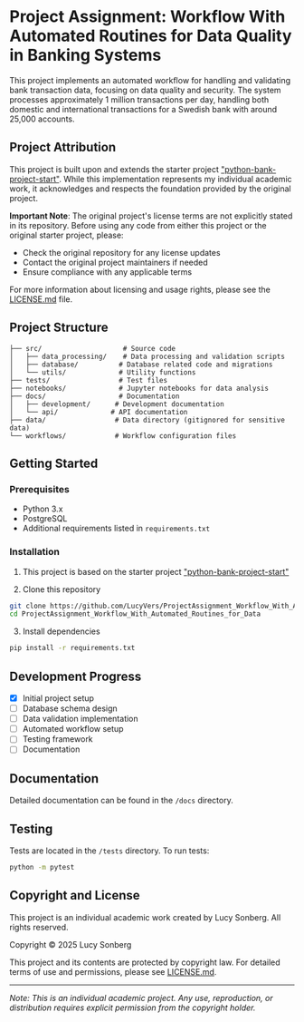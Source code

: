 # Project Assignment: Workflow With Automated Routines for Data Quality in Banking Systems

This project implements an automated workflow for handling and validating bank transaction data, focusing on data quality and security. The system processes approximately 1 million transactions per day, handling both domestic and international transactions for a Swedish bank with around 25,000 accounts.

## Project Attribution

This project is built upon and extends the starter project ["python-bank-project-start"](https://github.com/WeeHorse/python-bank-project-start). While this implementation represents my individual academic work, it acknowledges and respects the foundation provided by the original project. 

**Important Note**: The original project's license terms are not explicitly stated in its repository. Before using any code from either this project or the original starter project, please:
- Check the original repository for any license updates
- Contact the original project maintainers if needed
- Ensure compliance with any applicable terms

For more information about licensing and usage rights, please see the [LICENSE.md](LICENSE.md) file.

## Project Structure

```
├── src/                    # Source code
│   ├── data_processing/    # Data processing and validation scripts
│   ├── database/          # Database related code and migrations
│   └── utils/             # Utility functions
├── tests/                 # Test files
├── notebooks/             # Jupyter notebooks for data analysis
├── docs/                  # Documentation
│   ├── development/      # Development documentation
│   └── api/             # API documentation
├── data/                 # Data directory (gitignored for sensitive data)
└── workflows/            # Workflow configuration files
```

## Getting Started

### Prerequisites
- Python 3.x
- PostgreSQL
- Additional requirements listed in `requirements.txt`

### Installation
1. This project is based on the starter project ["python-bank-project-start"](https://github.com/WeeHorse/python-bank-project-start)

2. Clone this repository
```bash
git clone https://github.com/LucyVers/ProjectAssignment_Workflow_With_Automated_Routines_for_Data.git
cd ProjectAssignment_Workflow_With_Automated_Routines_for_Data
```

3. Install dependencies
```bash
pip install -r requirements.txt
```

## Development Progress
- [x] Initial project setup
- [ ] Database schema design
- [ ] Data validation implementation
- [ ] Automated workflow setup
- [ ] Testing framework
- [ ] Documentation

## Documentation
Detailed documentation can be found in the `/docs` directory.

## Testing
Tests are located in the `/tests` directory. To run tests:
```bash
python -m pytest
```

## Copyright and License

This project is an individual academic work created by Lucy Sonberg. All rights reserved.

Copyright © 2025 Lucy Sonberg

This project and its contents are protected by copyright law. For detailed terms of use and permissions, please see [LICENSE.md](LICENSE.md).

---
*Note: This is an individual academic project. Any use, reproduction, or distribution requires explicit permission from the copyright holder.*